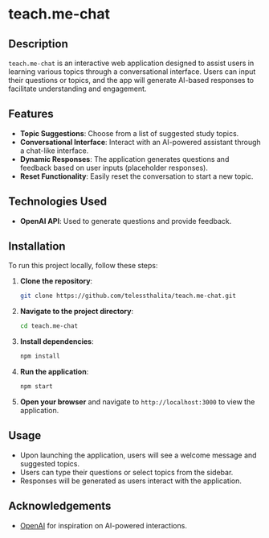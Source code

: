 # teach.me-chat

## Description
`teach.me-chat` is an interactive web application designed to assist users in learning various topics through a conversational interface. Users can input their questions or topics, and the app will generate AI-based responses to facilitate understanding and engagement.

## Features
- **Topic Suggestions**: Choose from a list of suggested study topics.
- **Conversational Interface**: Interact with an AI-powered assistant through a chat-like interface.
- **Dynamic Responses**: The application generates questions and feedback based on user inputs (placeholder responses).
- **Reset Functionality**: Easily reset the conversation to start a new topic.

## Technologies Used
- **OpenAI API**: Used to generate questions and provide feedback.

## Installation

To run this project locally, follow these steps:

1. **Clone the repository**:
    ```bash
    git clone https://github.com/telessthalita/teach.me-chat.git
    ```
   
2. **Navigate to the project directory**:
    ```bash
    cd teach.me-chat
    ```

3. **Install dependencies**:
    ```bash
    npm install
    ```

4. **Run the application**:
    ```bash
    npm start
    ```

5. **Open your browser** and navigate to `http://localhost:3000` to view the application.

## Usage
- Upon launching the application, users will see a welcome message and suggested topics.
- Users can type their questions or select topics from the sidebar.
- Responses will be generated as users interact with the application.


## Acknowledgements
- [OpenAI](https://openai.com/) for inspiration on AI-powered interactions.
